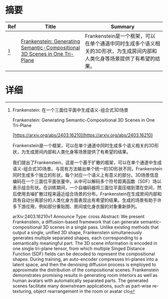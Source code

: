 # 摘要

| Ref | Title | Summary |
| --- | --- | --- |
| [^1] | [Frankenstein: Generating Semantic-Compositional 3D Scenes in One Tri-Plane](https://arxiv.org/abs/2403.16210) | Frankenstein是一个框架，可以在单个通道中同时生成多个语义相关的3D形状，为生成房间内部和人类化身等场景提供了有希望的结果。 |

# 详细

[^1]: Frankenstein: 在一个三面位平面中生成语义-组合式3D场景

    Frankenstein: Generating Semantic-Compositional 3D Scenes in One Tri-Plane

    [https://arxiv.org/abs/2403.16210](https://arxiv.org/abs/2403.16210)

    Frankenstein是一个框架，可以在单个通道中同时生成多个语义相关的3D形状，为生成房间内部和人类化身等场景提供了有希望的结果。

    

    我们提出了Frankenstein，这是一个基于扩散的框架，可以在单个通道中生成语义-组合式3D场景。与现有方法输出单个统一的3D形状不同，Frankenstein同时生成多个独立的形状，每个对应一个语义上有意义的部分。3D场景信息编码在一个三面位平面张量中，从中可以解码多个符号距离函数（SDF）场以表示组合形状。在训练期间，一个自编码器将三面位平面压缩到潜在空间，然后使用去噪扩散过程来逼近组合场景的分布。Frankenstein在生成房间内部和具有自动分离部分的人类化身方面表现出有希望的结果。生成的场景有助于许多下游应用，例如部分重贴图、房间或化身衣服的对象重新排列。

    arXiv:2403.16210v1 Announce Type: cross  Abstract: We present Frankenstein, a diffusion-based framework that can generate semantic-compositional 3D scenes in a single pass. Unlike existing methods that output a single, unified 3D shape, Frankenstein simultaneously generates multiple separated shapes, each corresponding to a semantically meaningful part. The 3D scene information is encoded in one single tri-plane tensor, from which multiple Singed Distance Function (SDF) fields can be decoded to represent the compositional shapes. During training, an auto-encoder compresses tri-planes into a latent space, and then the denoising diffusion process is employed to approximate the distribution of the compositional scenes. Frankenstein demonstrates promising results in generating room interiors as well as human avatars with automatically separated parts. The generated scenes facilitate many downstream applications, such as part-wise re-texturing, object rearrangement in the room or avatar clo
    

